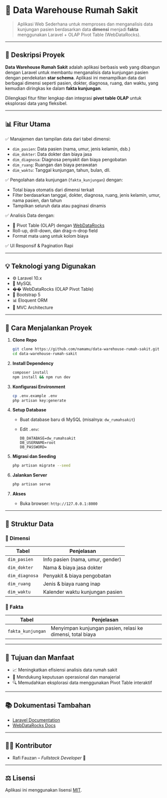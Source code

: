 # 🏥 Data Warehouse Rumah Sakit

> Aplikasi Web Sederhana untuk memproses dan menganalisis data kunjungan pasien berdasarkan data **dimensi** menjadi **fakta** menggunakan Laravel + OLAP Pivot Table (WebDataRocks).

---

## 📌 Deskripsi Proyek

**Data Warehouse Rumah Sakit** adalah aplikasi berbasis web yang dibangun dengan Laravel untuk membantu menganalisis data kunjungan pasien dengan pendekatan **star schema**. Aplikasi ini menampilkan data dari berbagai dimensi seperti pasien, dokter, diagnosa, ruang, dan waktu, yang kemudian diringkas ke dalam **fakta kunjungan**.

Dilengkapi fitur filter lengkap dan integrasi **pivot table OLAP** untuk eksplorasi data yang fleksibel.

---

## 📊 Fitur Utama

✅ Manajemen dan tampilan data dari tabel dimensi:

* `dim_pasien`: Data pasien (nama, umur, jenis kelamin, dsb.)
* `dim_dokter`: Data dokter dan biaya jasa
* `dim_diagnosa`: Diagnosa penyakit dan biaya pengobatan
* `dim_ruang`: Ruangan dan biaya perawatan
* `dim_waktu`: Tanggal kunjungan, tahun, bulan, dll.

✅ Pengolahan data kunjungan (`fakta_kunjungan`) dengan:

* Total biaya otomatis dari dimensi terkait
* Filter berdasarkan tanggal, dokter, diagnosa, ruang, jenis kelamin, umur, nama pasien, dan tahun
* Tampilkan seluruh data atau paginasi dinamis

✅ Analisis Data dengan:

* 🔀 Pivot Table (OLAP) dengan [WebDataRocks](https://www.webdatarocks.com/)
* Roll-up, drill-down, dan drag-n-drop field
* Format mata uang untuk kolom biaya

✅ UI Responsif & Pagination Rapi

---

## 💡 Teknologi yang Digunakan

* ⚙️ Laravel 10.x
* 🐘 MySQL
* �� WebDataRocks (OLAP Pivot Table)
* 🎨 Bootstrap 5
* 📊 Eloquent ORM
* 📁 MVC Architecture

---

## 🚀 Cara Menjalankan Proyek

1. **Clone Repo**

   ```bash
   git clone https://github.com/namamu/data-warehouse-rumah-sakit.git
   cd data-warehouse-rumah-sakit
   ```

2. **Install Dependency**

   ```bash
   composer install
   npm install && npm run dev
   ```

3. **Konfigurasi Environment**

   ```bash
   cp .env.example .env
   php artisan key:generate
   ```

4. **Setup Database**

   * Buat database baru di MySQL (misalnya: `dw_rumahsakit`)
   * Edit `.env`:

     ```
     DB_DATABASE=dw_rumahsakit
     DB_USERNAME=root
     DB_PASSWORD=
     ```

5. **Migrasi dan Seeding**

   ```bash
   php artisan migrate --seed
   ```

6. **Jalankan Server**

   ```bash
   php artisan serve
   ```

7. **Akses**

   * Buka browser: `http://127.0.0.1:8000`

---

## 📁 Struktur Data

### 🧙‍ Dimensi

| Tabel          | Penjelasan                       |
| -------------- | -------------------------------- |
| `dim_pasien`   | Info pasien (nama, umur, gender) |
| `dim_dokter`   | Nama & biaya jasa dokter         |
| `dim_diagnosa` | Penyakit & biaya pengobatan      |
| `dim_ruang`    | Jenis & biaya ruang inap         |
| `dim_waktu`    | Kalender waktu kunjungan pasien  |

### 📌 Fakta

| Tabel             | Penjelasan                                                 |
| ----------------- | ---------------------------------------------------------- |
| `fakta_kunjungan` | Menyimpan kunjungan pasien, relasi ke dimensi, total biaya |

---

## 🎯 Tujuan dan Manfaat

* 📈 Meningkatkan efisiensi analisis data rumah sakit
* 🏥 Mendukung keputusan operasional dan manajerial
* 🔍 Memudahkan eksplorasi data menggunakan Pivot Table interaktif

---

## 📚 Dokumentasi Tambahan

* [Laravel Documentation](https://laravel.com/docs)
* [WebDataRocks Docs](https://www.webdatarocks.com/doc/)

---

## 👨‍💻 Kontributor

* Rafi Fauzan – *Fullstack Developer* 🚀

---

## ⚖️ Lisensi

Aplikasi ini menggunakan lisensi [MIT](https://opensource.org/licenses/MIT).
